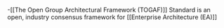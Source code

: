 -[[The Open Group Architectural Framework (TOGAF)]] Standard is an open, industry consensus framework for [[Enterprise Architecture (EA)]]